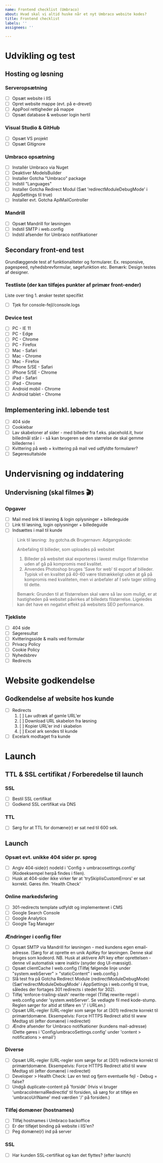 ```yaml
---
name: Frontend checklist (Umbraco)
about: Hvad skal vi altid huske når et nyt Umbraco website kodes?
title: Frontend checklist
labels: ''
assignees: ''

---
```


# Udvikling og test

## Hosting og løsning

### Serveropsætning
- [ ] Opsæt website i IIS
- [ ] Opret website mappe (evt. på e-drevet)
- [ ] AppPool rettigheder på mappe
- [ ] Opsæt database & webuser login hertil

### Visual Studio & GitHub
- [ ] Opsæt VS projekt
- [ ] Opsæt Gitignore

### Umbraco opsætning
- [ ] Installér Umbraco via Nuget
- [ ] Deaktiver ModelsBuilder
- [ ] Installer Gotcha "Umbraco" package
- [ ] Indstil "Languages"
- [ ] Installer Gotcha Redirect Modul (Sæt 'redirectModuleDebugMode' i AppSettings til true)
- [ ] Installer evt. Gotcha ApiMailController

### Mandrill
- [ ] Opsæt Mandrill for løsningen
- [ ] Indstil SMTP i web.config
- [ ] Indstil afsender for Umbraco notifikationer

## Secondary front-end test
Grundlæggende test af funktionaliteter og formularer. Ex. responsive, pagespeed, nyhedsbrevformular, søgefunktion etc. Bemærk: Design testes af designer.

### Testliste (der kan tilføjes punkter af primær front-ender)
Liste over ting 1. ønsker testet specifikt
- [ ] Tjek for console-fejl/console.logs

### Device test
- [ ] PC - IE 11
- [ ] PC - Edge 
- [ ] PC - Chrome
- [ ] PC - Firefox
- [ ] Mac - Safari
- [ ] Mac - Chrome
- [ ] Mac - Firefox
- [ ] iPhone 5/SE - Safari
- [ ] iPhone 5/SE - Chrome
- [ ] iPad - Safari
- [ ] iPad - Chrome
- [ ] Android mobil - Chrome
- [ ] Android tablet - Chrome

## Implementering inkl. løbende test
- [ ] 404 side
- [ ] Cookiebar
- [ ] Lav skabeloner af sider - med billeder fra f.eks. placehold.it, hvor billedmål står i - så kan brugeren se den størrelse de skal gemme billederne i  
- [ ] Kvittering på web + kvittering på mail ved udfyldte formularer?  
- [ ] Søgeresultatside

# Undervisning og inddatering

## Undervisning (skal filmes 🎬)

### Opgaver
- [ ] Mail med link til løsning & login oplysninger + billedeguide
- [ ] Link til løsning, login oplysninger + billedeguide
- [ ] Indsættes i mail til kunde

> Link til løsning: .by.gotcha.dk
> Brugernavn:
> Adgangskode:
> 
> Anbefaling til billeder, som uploades på websitet
> 1. Billeder på websitet skal exporteres i lavest mulige filstørrelse uden af gå på kompromis med kvalitet.
> 2. Anvendes Photoshop bruges 'Save for web' til export af billeder. Typisk vil en kvalitet på 40-60 være tilstrækkeligt uden at gå på kompromis med kvaliteten, men vi anbefaler af I selv tager stilling til dette.
> 
> Bemærk: Grunden til at filstørrelsen skal være så lav som muligt, er at hastigheden på websitet påvirkes af billedets filstørrelse. Ligeledes kan det have en negativt effekt på websitets SEO performance.

### Tjekliste
- [ ] 404 side
- [ ] Søgeresultat
- [ ] Kvitteringsside & mails ved formular 
- [ ] Privacy Policy 
- [ ] Cookie Policy
- [ ] Nyhedsbrev
- [ ] Redirects

# Website godkendelse

## Godkendelse af website hos kunde
- [ ] Redirects
    1. [ ] Lav udtræk af gamle URL'er
    2. [ ] Download URL skabelon fra løsning
    3. [ ] Kopier URL'er ind i skabelon
    4. [ ] Excel ark sendes til kunde
- [ ] Excelark modtaget fra kunde

# Launch

## TTL & SSL certifikat / Forberedelse til launch

### SSL
- [ ] Bestil SSL certifikat
- [ ] Godkend SSL certifikat via DNS

### TTL
- [ ] Sørg for at TTL for domæne(r) er sat ned til 600 sek.

## Launch

### Opsæt evt. unikke 404 sider pr. sprog
- [ ] Angiv 404-side(r) nodeId i 'Config > umbracosettings.config' (Kodeeksempel herpå findes i filen).
- [ ] Husk at 404-sider ikke virker før at 'trySkipIisCustomErrors' er sat korrekt. Gøres ifm. 'Health Check'

### Online markedsføring
- [ ] 301-redirects template udfyldt og implementeret i CMS
- [ ] Google Search Console
- [ ] Google Analytics
- [ ] Google Tag Manager

### Ændringer i config filer
- [ ] Opsæt SMTP via Mandrill for løsningen - med kundens egen email-adresse. (Sørg for at oprette en unik ApiKey for løsningen. Denne skal bruges som kodeord.  NB. Husk at aktivere API key efter oprettelsen - denne vil automatisk være inaktiv (snyder dog UI-mæssigt).
- [ ] Opsæt clientCache I web.config (Tilføj følgende linje under "system.webServer" > "staticContent" i web.config.)
- [ ] Slå test fra på Gotcha Redirect Module (redirectModuleDebugMode) (Sæt'redirectModuleDebugMode' i AppSettings i web.config til true, således der fortages 301 redirects i stedet for 302).
- [ ] Tilføj 'enforce-trailing-slash' rewrite-regel (Tilføj rewrite-regel i web.config under 'system.webServer'. Se vedlagte fil med kode-stump.  Reglen sørger for altid at tilføre en '/' i URLen.)
- [ ] Opsæt URL-regler (URL-regler som sørge for at (301) redirecte korrekt til primærtdomæne.  Eksempelvis:  Force HTTPS Redirect altid til www Medtag sti (efter domæne) i redirectet)
- [ ] Ændre afsender for Umbraco notifkationer (kundens mail-adresse) (Dette gøres i 'Config/umbracoSettings.config' under 'content > notifications > email')

### Diverse
- [ ] Opsæt URL-regler (URL-regler som sørge for at (301) redirecte korrekt til primærtdomæne.  Eksempelvis:  Force HTTPS Redirect altid til www Medtag sti (efter domæne) i redirectet)
- [ ] Developer > Health Check: Lav en test og fjern eventuelle fejl - Debug = false?
- [ ] Undgå duplicate-content på 'forside' (Hvis vi bruger 'umbracoInternalRedirectId' til forsiden, så sørg for at tilføje en 'umbracoUrlName' med værdien '/' på forsiden.)

### Tilføj domæner (hostnames)
- [ ] TIlføj hostnames i Umbraco backoffice
- [ ] Er der tilføjet binding på website i IIS'en?
- [ ] Peg domæne(r) ind på server

### SSL
- [ ] Har kunden SSL-certifikat og kan det flyttes? (efter launch)